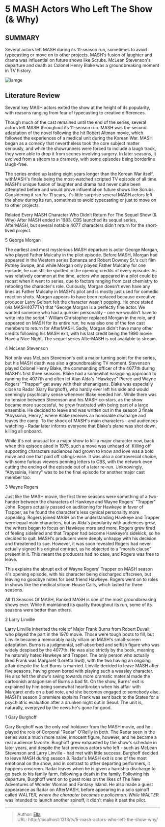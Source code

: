 # 5 MASH Actors Who Left The Show (&amp; Why)


## SUMMARY 


 Several actors left MASH during its 11-season run, sometimes to avoid typecasting or move on to other projects. 
 MASH&#39;s fusion of laughter and drama was influential on future shows like Scrubs. 
 McLean Stevenson&#39;s departure and death as Colonel Henry Blake was a groundbreaking moment in TV history. 

![iamge](https://static1.srcdn.com/wordpress/wp-content/uploads/2023/07/mash-actors-left-show-rogers-linville-stevenson.jpg)

## Literature Review
Several key MASH actors exited the show at the height of its popularity, with reasons ranging from fear of typecasting to creative differences.



Though much of the cast remained until the end of the series, several actors left MASH throughout its 11-season run. MASH was the second adaptation of the novel following the hit Robert Altman movie, which followed the experiences of a medical unit during the Korean War. MASH began as a comedy that nevertheless took the core subject matter seriously, and while the showrunners were forced to include a laugh track, they were able to drop it from scenes involving surgery. In later seasons, it evolved from a sitcom to a dramedy, with some episodes being borderline laugh-free.


The series ended up lasting eight years longer than the Korean War itself, withMASH&#39;s finale being the most-watched scripted TV episode of all time. MASH&#39;s unique fusion of laughter and drama had never quite been attempted before and would prove influential on future shows like Scrubs. Considering it ran for 11 years, it&#39;s little surprise several MASH actors left the show during its run, sometimes to avoid typecasting or just to move on to other projects.
            
Related
 Every MASH Character Who Didn’t Return For The Sequel Show (&amp; Why) 
After MASH ended in 1983, CBS launched its sequel series, AfterMASH, but several notable 4077 characters didn&#39;t return for the short-lived project.



 5  George Morgan 
        

The earliest and most mysterious MASH departure is actor George Morgan, who played Father Mulcahy in the pilot episode. Before MASH, Morgan had appeared in the Western series Bonanza and Robert Downey Sr.&#39;s cult film Putney Swope, and while Morgan only played Father Mulcahy for one episode, he can still be spotted in the opening credits of every episode. As was relatively common at the time, actors who appeared in a pilot could be recast when it went to series, due to factors ranging from cast chemistry to retooling the character&#39;s role.
Curiously, Morgan doesn&#39;t even have any lines as Father Mulcahy in MASH&#39;s pilot and is mostly just used for comedic reaction shots. Morgan appears to have been replaced because executive producer Larry Gelbart felt the character wasn&#39;t popping. He once stated (via MASH4077TV) that &#34;George Morgan is a perfectly fine actor. We wanted someone who had a quirkier personality – one we wouldn’t have to write into the script.&#34;
William Christopher replaced Morgan in the role, and appeared on MASH for its entire run; he was also one of the few cast members to return for AfterMASH. Sadly, Morgan didn&#39;t have many other credits following his MASH exit, with his last credit being the 1990 movie Have a Nice Night.
The sequel series AfterMASH is not available to stream. 



 4  McLean Stevenson 
        

Not only was McLean Stevenson&#39;s exit a major turning point for the series, but his MASH death was also a groundbreaking TV moment. Stevenson played Colonel Henry Blake, the commanding officer of the 4077th during MASH&#39;s first three seasons. Blake had a somewhat easygoing approach to running the 4077th and often let Alan Alda&#39;s &#34;Hawkeye&#34; Pierce and Wayne Rogers&#39; &#34;Trapper&#34; get away with their shenanigans. Blake was especially close to Radar (Gary Burghoff), who hardly ever left his side and would seemingly psychically sense whenever Blake needed him.
While there was no tension between Stevenson and his MASH co-stars, as the show became more successful, he grew frustrated with being part of a large ensemble. He decided to leave and was written out in the season 3 finale “Abyssinia, Henry,&#34; where Blake receives an honorable discharge and leaves the camp. To the shock of MASH&#39;s main characters - and audiences watching - Radar later informs everyone that Blake&#39;s plane was shot down, killing all onboard.


While it&#39;s not unusual for a major show to kill a major character now, back when this episode aired in 1975, such a move was unheard of. Killing off supporting characters audiences had grown to know and love was a bold move and one that paid off ratings-wise. It was also a controversial choice, with some furious viewers penning letters to CBS, with the network even cutting the ending of the episode out of a later re-run. Unknowingly, “Abyssinia, Henry&#34; was to be the final episode for another major cast member too.





 3  Wayne Rogers 
        

Just like the MASH movie, the first three seasons were something of a two-hander between the characters of Hawkeye and Wayne Rogers&#39; &#34;Trapper&#34; John. Rogers actually passed on auditioning for Hawkeye in favor of Trapper, as he found the character&#39;s less cynical personality more appealing. Rogers joined MASH on the understanding Hawkeye and Trapper were equal main characters, but as Alda&#39;s popularity with audiences grew, the writers began to focus on Hawkeye more and more.
Rogers grew tired of feeling sidelined and that Trapper had become Hawkeye&#39;s sidekick, so he decided to quit. MASH&#39;s producers were deeply unhappy with his decision and threatened to sue. However, it was soon revealed Rogers had never actually signed his original contract, as he objected to a &#34;morals clause&#34; present in it. This meant the producers had no case, and Rogers was free to leave.

This explains the abrupt exit of Wayne Rogers&#39; Trapper on MASH season 4&#39;s opening episode, with his character being discharged offscreen, but leaving no goodbye notes for best friend Hawkeye. Rogers went on to roles in shows like the medical sitcom House Calls, which lasted for three seasons.
            

 All 11 Seasons Of MASH, Ranked 
MASH is one of the most groundbreaking shows ever. While it maintained its quality throughout its run, some of its seasons were better than others.


 2  Larry Linville 
        

Larry Linville inherited the role of Major Frank Burns from Robert Duvall, who played the part in the 1970 movie. Those were tough boots to fill, but Linville became a memorably nasty villain on MASH&#39;s small-screen adaptation. Burns is a judgmental, self-absorbed and selfish figure who was widely despised by the 4077th. He was also strictly by the book, meaning he naturally hated Hawkeye and Trapper. The only person who actually liked Frank was Margaret (Loretta Swit), with the two having an ongoing affair despite the fact Burns is married.
Linville decided to leave MASH after five seasons, having grown bored with playing such a weasley character. He also felt the show&#39;s swing towards more dramatic material made the cartoonish antagonism of Burns a bad fit. On the show, Burns&#39; exit is explained by him being somewhat heartbroken when his affair with Margaret ends on a bad note, and she becomes engaged to somebody else. MASH&#39;s season 6 premiere explains Frank was sent back to the States for a psychiatric evaluation after a drunken night out in Seoul. The unit is, naturally, overjoyed by the news he&#39;s gone for good.





 1  Gary Burghoff 



Gary Burghoff was the only real holdover from the MASH movie, and he played the role of Corporal &#34;Radar&#34; O&#39;Reilly in both. The Radar seen in the series was a much more naive, innocent figure, however, and he became a real audience favorite. Burghoff grew exhausted by the show&#39;s schedule in later years, and despite the fact previous actors who left - such as McLean Stevenson and Larry Linville - had met with little success, Burghoff decided to leave MASH during season 8.
Radar&#39;s MASH exit is one of the most emotional on the show, and in contrast to other departing performers, it happens onscreen. Radar leaves when he is given a hardship discharge to go back to his family farm, following a death in the family. Following his departure, Burghoff went on to guest roles on the likes of The New Adventures of Wonder Woman and Fantasy Island. He also made a guest appearance as Radar on AfterMASH, before appearing in a solo spinoff called W*A*L*T*E*R, where the character becomes a policeman. While W*A*L*T*E*R was intended to launch another spinoff, it didn&#39;t make it past the pilot.


---

> Author: [Ella](https://instagram.hk.cn/)  
> URL: http://localhost:1313/tv/5-mash-actors-who-left-the-show-why/  

